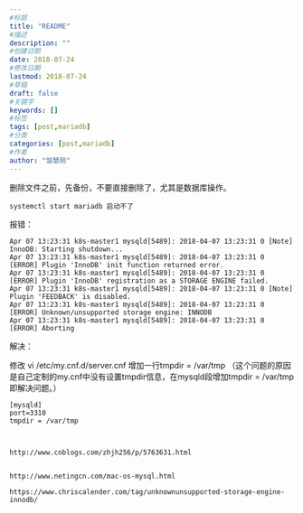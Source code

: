 ```yaml
---
#标题
title: "README"
#描述
description: ""
#创建日期
date: 2018-07-24
#修改日期
lastmod: 2018-07-24
#草稿
draft: false
#关键字
keywords: []
#标签
tags: [post,mariadb]
#分类
categories: [post,mariadb]
#作者
author: "邹慧刚"
---
```

删除文件之前，先备份，不要直接删除了，尤其是数据库操作。

	systemctl start mariadb 启动不了

报错：

	
	Apr 07 13:23:31 k8s-master1 mysqld[5489]: 2018-04-07 13:23:31 0 [Note] InnoDB: Starting shutdown...
	Apr 07 13:23:31 k8s-master1 mysqld[5489]: 2018-04-07 13:23:31 0 [ERROR] Plugin 'InnoDB' init function returned error.
	Apr 07 13:23:31 k8s-master1 mysqld[5489]: 2018-04-07 13:23:31 0 [ERROR] Plugin 'InnoDB' registration as a STORAGE ENGINE failed.
	Apr 07 13:23:31 k8s-master1 mysqld[5489]: 2018-04-07 13:23:31 0 [Note] Plugin 'FEEDBACK' is disabled.
	Apr 07 13:23:31 k8s-master1 mysqld[5489]: 2018-04-07 13:23:31 0 [ERROR] Unknown/unsupported storage engine: INNODB
	Apr 07 13:23:31 k8s-master1 mysqld[5489]: 2018-04-07 13:23:31 0 [ERROR] Aborting


解决：

修改 vi /etc/my.cnf.d/server.cnf 增加一行tmpdir = /var/tmp 
（这个问题的原因是自己定制的my.cnf中没有设置tmpdir信息，在mysqld段增加tmpdir = /var/tmp 即解决问题。）

	[mysqld]
	port=3310
	tmpdir = /var/tmp 



	http://www.cnblogs.com/zhjh256/p/5763631.html


	http://www.netingcn.com/mac-os-mysql.html

	https://www.chriscalender.com/tag/unknownunsupported-storage-engine-innodb/